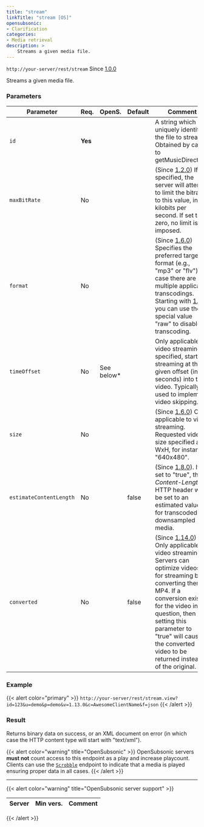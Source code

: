 ```yaml
---
title: "stream"
linkTitle: "stream [OS]"
opensubsonic:
- Clarification
categories:
- Media retrieval
description: >
    Streams a given media file.
---
```


`http://your-server/rest/stream` Since [1.0.0](../../subsonic-versions)

Streams a given media file.

### Parameters

| Parameter | Req. | OpenS. | Default | Comment |
| --- | --- | --- | --- | --- |
| `id` | **Yes** | |     | A string which uniquely identifies the file to stream. Obtained by calls to getMusicDirectory. |
| `maxBitRate` | No |  |     | (Since [1.2.0](../../subsonic-versions)) If specified, the server will attempt to limit the bitrate to this value, in kilobits per second. If set to zero, no limit is imposed. |
| `format` | No |  |     | (Since [1.6.0](../../subsonic-versions)) Specifies the preferred target format (e.g., "mp3" or "flv") in case there are multiple applicable transcodings. Starting with [1.9.0](../../subsonic-versions) you can use the special value "raw" to disable transcoding. |
| `timeOffset` | No| See below*   |     | Only applicable to video streaming. If specified, start streaming at the given offset (in seconds) into the video. Typically used to implement video skipping. |
| `size` | No  |   |   | (Since [1.6.0](../../subsonic-versions)) Only applicable to video streaming. Requested video size specified as WxH, for instance "640x480". |
| `estimateContentLength` | No |  | false | (Since [1.8.0](../../subsonic-versions)). If set to "true", the *Content-Length* HTTP header will be set to an estimated value for transcoded or downsampled media. |
| `converted` | No  | | false | (Since [1.14.0](../../subsonic-versions)) Only applicable to video streaming. Servers can optimize videos for streaming by converting them to MP4. If a conversion exists for the video in question, then setting this parameter to "true" will cause the converted video to be returned instead of the original. |

### Example

{{< alert color="primary" >}} `http://your-server/rest/stream.view?id=123&u=demo&p=demo&v=1.13.0&c=AwesomeClientName&f=json` {{< /alert >}}

### Result

Returns binary data on success, or an XML document on error (in which case the HTTP content type will start with "text/xml").

{{< alert color="warning" title="OpenSubsonic" >}}
OpenSubsonic servers **must not** count access to this endpoint as a play and increase playcount. Clients can use the [`Scrobble`](../scrobble) endpoint to indicate that a media is played ensuring proper data in all cases.
{{< /alert >}}

---

{{< alert color="warning" title="OpenSubsonic server support" >}}

| Server | Min vers. | Comment |
| --- | --- | --- |
{{< /alert >}}

